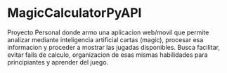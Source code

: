 # MagicCalculatorPyAPI
Proyecto Personal donde armo una aplicacion web/movil que permite analizar mediante inteligencia artificial cartas (magic), procesar esa informacion y proceder a mostrar las jugadas disponibles. Busca facilitar, evitar fails de calculo, organizacion de esas mismas habilidades para principiantes y aprender del juego.

